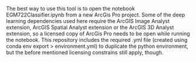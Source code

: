 The best way to use this tool is to open the notebook EGM722Classifier.ipynb from a new ArcGis Pro project.  Some of the deep learning dependencies used here require the ArcGIS Image Analyst extension, 
ArcGIS Spatial Analyst extension or the ArcGIS 3D Analyst extension, so a licensed copy of ArcGis Pro needs to be open while running the notebook.  This repository includes the required .yml file (created using
conda env export > environment.yml) to duplicate the python environment, but the before mentioned licensing constrains still apply, though.